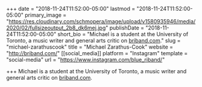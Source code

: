 +++
date = "2018-11-24T11:52:00-05:00"
lastmod = "2018-11-24T11:52:00-05:00"
primary_image = "https://res.cloudinary.com/schmopera/image/upload/v1580935946/media/2020/02/fullsizeoutput_2b8_dk6mej.jpg"
publishDate = "2018-11-24T11:52:00-05:00"
short_bio = "Michael is a student at the University of Toronto, a music writer and general arts critic on [briband.com](http://briband.com/)."
slug = "michael-zarathuscook"
title = "Michael Zarathus-Cook"
website = "http://briband.com/"
[[social_media]]
platform = "Instagram"
template = "social-media"
url = "https://www.instagram.com/blue_riband/"

+++
Michael is a student at the University of Toronto, a music writer and general arts critic on [briband.com](http://briband.com/).